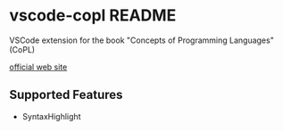 # vscode-copl README

VSCode extension for the book "Concepts of Programming Languages"(CoPL)

[official web site](http://www.fos.kuis.kyoto-u.ac.jp/~igarashi/CoPL/)

## Supported Features

- SyntaxHighlight
